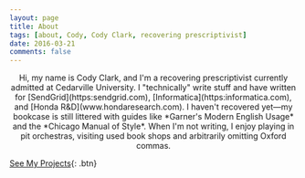 ```yaml
---
layout: page
title: About
tags: [about, Cody, Cody Clark, recovering prescriptivist]
date: 2016-03-21
comments: false
---
```


<center>Hi, my name is Cody Clark, and I'm a recovering prescriptivist currently admitted at Cedarville University. I "technically" write stuff and have written for [SendGrid](https:sendgrid.com), [Informatica](https:informatica.com), and [Honda R&D](www.hondaresearch.com). I haven't recovered yet—my bookcase is still littered with guides like *Garner's Modern English Usage* and the *Chicago Manual of Style*. When I'm not writing, I enjoy playing in pit orchestras, visiting used book shops and arbitrarily omitting Oxford commas. </center>

[See My Projects](https://codyjtclark.github.io/projects/){: .btn}
